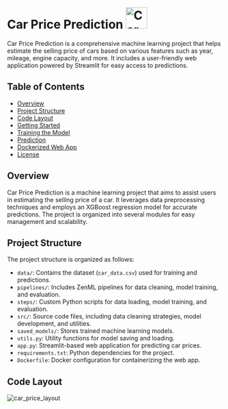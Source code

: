 
# Car Price Prediction <img src="https://cdn-icons-png.flaticon.com/512/2168/2168422.png" alt="Car Price Prediction" width="50" height="50">


Car Price Prediction is a comprehensive machine learning project that helps estimate the selling price of cars based on various features such as year, mileage, engine capacity, and more. It includes a user-friendly web application powered by Streamlit for easy access to predictions.

## Table of Contents
- [Overview](#overview)
- [Project Structure](#project-structure)
- [Code Layout](#code-layout)
- [Getting Started](#getting-started)
- [Training the Model](#training-the-model)
- [Prediction](#prediction)
- [Dockerized Web App](#dockerized-web-app)
- [License](#license)

## Overview
Car Price Prediction is a machine learning project that aims to assist users in estimating the selling price of a car. It leverages data preprocessing techniques and employs an XGBoost regression model for accurate predictions. The project is organized into several modules for easy management and scalability.

## Project Structure
The project structure is organized as follows:

- `data/`: Contains the dataset (`car_data.csv`) used for training and predictions.
- `pipelines/`: Includes ZenML pipelines for data cleaning, model training, and evaluation.
- `steps/`: Custom Python scripts for data loading, model training, and evaluation.
- `src/`: Source code files, including data cleaning strategies, model development, and utilities.
- `saved_models/`: Stores trained machine learning models.
- `utils.py`: Utility functions for model saving and loading.
- `app.py`: Streamlit-based web application for predicting car prices.
- `requirements.txt`: Python dependencies for the project.
- `Dockerfile`: Docker configuration for containerizing the web app.

## Code Layout
![car_price_layout](https://github.com/iampraveens/Car-Price-Prediction-MLOps/assets/125688218/fada7397-0d7f-4a19-9ff0-d395b3ca31be)


